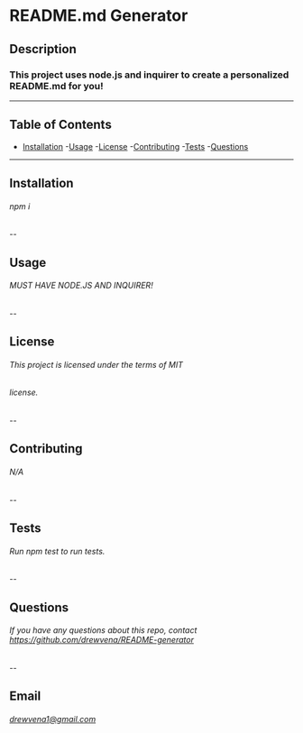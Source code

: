 # README.md Generator

 ##  Description
 ### This project uses node.js and inquirer to create a personalized README.md for you! 
 ---
 ## Table of Contents
 - [Installation](#installation)
 -[Usage](#usage)
 -[License](#license)
 -[Contributing](#contributing)
 -[Tests](#tests)
 -[Questions](#questions)
 ---
 ## Installation
 ###### npm i
 --
 ## Usage
 ###### MUST HAVE NODE.JS AND INQUIRER!
 --
 ## License
 ###### This project is licensed under the terms of MIT
 ###### license.
 --
 ## Contributing
 ###### N/A
 --
 ## Tests
 ###### Run npm test to run tests.
 --
  ## Questions
 ###### If you have any questions about this repo, contact https://github.com/drewvena/README-generator
 --
 ## Email
 ###### drewvena1@gmail.com
